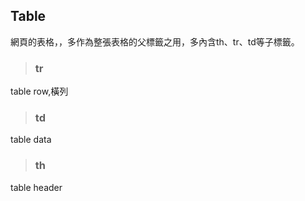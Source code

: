 ## Table
網頁的表格，，多作為整張表格的父標籤之用，多內含th、tr、td等子標籤。

>### tr
table row,橫列

>### td
table data

>### th
table header

